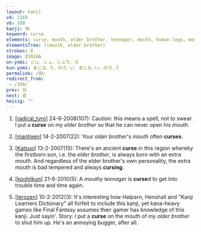 ```yaml
---
layout: kanji
v4: 2169
v6: 108
kanji: 呪
keyword: curse
elements: curse, mouth, elder brother, teenager, mouth, human legs, mouth2
elementsTree: l(mouth, elder brother)
strokes: 8
image: E591AA
on-yomi: ジュ、シュ、シュウ、ズ
kun-yomi: まじな.う、のろ.い、まじな.い、のろ.う
permalink: /呪/
redirect_from:
 - /108/
prev: 兄
next: 克
heisig: ""
---
```


1) [<a href="http://kanji.koohii.com/profile/radical_tyro">radical_tyro</a>] 24-6-2008(107): Caution: this means a spell, not to swear. I put a<strong> curse</strong> on my <em>elder brother</em> so that he can never open his <em>mouth</em>.

2) [<a href="http://kanji.koohii.com/profile/mantixen">mantixen</a>] 14-2-2007(22): Your <em>older brother</em>&#039;s <em>mouth</em> often <strong>curses</strong>.

3) [<a href="http://kanji.koohii.com/profile/Katsuo">Katsuo</a>] 13-2-2007(15): There&#039;s an ancient<strong> curse</strong> in this region whereby the firstborn son, i.e. the <em>elder brother</em>, is always born with an extra <em>mouth</em>. And regardless of the elder brother&#039;s own personality, the extra mouth is bad tempered and always <strong>cursing</strong>.

4) [<a href="http://kanji.koohii.com/profile/koohiikun">koohiikun</a>] 21-6-2010(5): A <em>mouthy teenager</em> is<strong> curse</strong>d to get into trouble time and time again.

5) [<a href="http://kanji.koohii.com/profile/terozen">terozen</a>] 10-2-2012(3): It&#039;s interesting how Halparn, Henshall and &quot;Kanji Learners Dictionary&quot; all forfeit to include this kanji, yet kana-heavy games like Final Fantasy assumes their gamer has knowledge of this kanji. Just sayin&#039;. Story: I put a <strong>curse</strong> on the <em>mouth</em> of my <em>older brother</em> to shut him up. He&#039;s an annoying bugger, after all.

